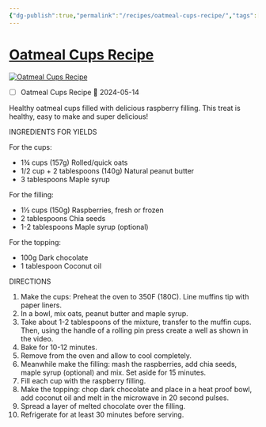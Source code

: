 ```yaml
---
{"dg-publish":true,"permalink":"/recipes/oatmeal-cups-recipe/","tags":["Recipes"],"noteIcon":"","created":"2024-03-10T19:25:00","updated":"2024-03-10 19:26"}
---
```



# [Oatmeal Cups Recipe](https://www.thecookingfoodie.com/recipe/Oatmeal-Cups-Recipe)

[![Oatmeal Cups Recipe](https://www.thecookingfoodie.com/Images/Site/Products/241011_video_d1.jpg "Oatmeal Cups Recipe")](https://www.thecookingfoodie.com/recipe/Oatmeal-Cups-Recipe#)

- [ ] Oatmeal Cups Recipe 📅 2024-05-14



Healthy oatmeal cups filled with delicious raspberry filling. This treat is healthy, easy to make and super delicious!

INGREDIENTS FOR YIELDS

For the cups:

-   1¾ cups (157g) Rolled/quick oats
-   1/2 cup + 2 tablespoons (140g) Natural peanut butter
-   3 tablespoons Maple syrup

For the filling:

-   1½ cups (150g) Raspberries, fresh or frozen
-   2 tablespoons Chia seeds
-   1-2 tablespoons Maple syrup (optional)

For the topping:

-   100g Dark chocolate
-   1 tablespoon Coconut oil

DIRECTIONS

1.  Make the cups: Preheat the oven to 350F (180C). Line muffins tip with paper liners.
2.  In a bowl, mix oats, peanut butter and maple syrup.
3.  Take about 1-2 tablespoons of the mixture, transfer to the muffin cups. Then, using the handle of a rolling pin press create a well as shown in the video.
4.  Bake for 10-12 minutes.
5.  Remove from the oven and allow to cool completely.
6.  Meanwhile make the filling: mash the raspberries, add chia seeds, maple syrup (optional) and mix. Set aside for 15 minutes.
7.  Fill each cup with the raspberry filling.
8.  Make the topping: chop dark chocolate and place in a heat proof bowl, add coconut oil and melt in the microwave in 20 second pulses.
9.  Spread a layer of melted chocolate over the filling.
10.  Refrigerate for at least 30 minutes before serving.